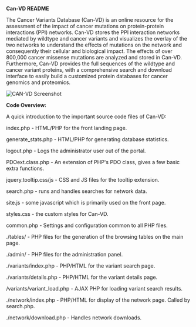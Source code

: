 **Can-VD README**


The Cancer Variants Database (Can-VD) is an online resource for the assessment of the impact of cancer mutations on protein-protein interactions (PPI) networks. Can-VD stores the PPI interaction networks mediated by wildtype and cancer variants and visualizes the overlay of the two networks to understand the effects of mutations on the network and consequently their cellular and biological impact. The effects of over 800,000 cancer missense mutations are analyzed and stored in Can-VD. Furthermore, Can-VD provides the full sequences of the wildtype and cancer variant proteins, with a comprehensive search and download interface to easily build a customized protein databases for cancer genomics and proteomics. 

![CAN-VD Screenshot](http://i.imgur.com/qwGZyAy.png)


**Code Overview:**

A quick introduction to the important source code files of Can-VD:

index.php - HTML/PHP for the front landing page.

generate_stats.php - HTML/PHP for generating database statistics.

logout.php - Logs the administrator user out of the portal.

PDOext.class.php - An extension of PHP's PDO class, gives a few basic extra functions.

jquery.tooltip.css/js - CSS and JS files for the tooltip extension.

search.php - runs and handles searches for network data.

site.js - some javascript which is primarily used on the front page.

styles.css - the custom styles for Can-VD.

common.php - Settings and configuration common to all PHP files.

./tables/ - PHP files for the generation of the browsing tables on the main page.

./admin/ - PHP files for the administration panel.

./variants/index.php - PHP/HTML for the variant search page.

./variants/details.php - PHP/HTML for the variant details page.

/variants/variant_load.php - AJAX PHP for loading variant search results.

./network/index.php - PHP/HTML for display of the network page. Called by search.php.

./network/download.php - Handles network downloads.
